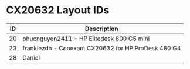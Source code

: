 # CX20632 Layout IDs

| ID | Description |
|---|---|
| 20 | phucnguyen2411 - HP Elitedesk 800 G5 mini |
| 23 | frankiezdh - Conexant CX20632 for HP ProDesk 480 G4 |
| 28 | Daniel |
